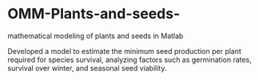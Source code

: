 # OMM-Plants-and-seeds-
mathematical modeling of plants and seeds in Matlab

Developed a model to estimate the minimum seed production per plant required for species survival, analyzing factors such as germination rates, survival over winter, and seasonal seed viability.
